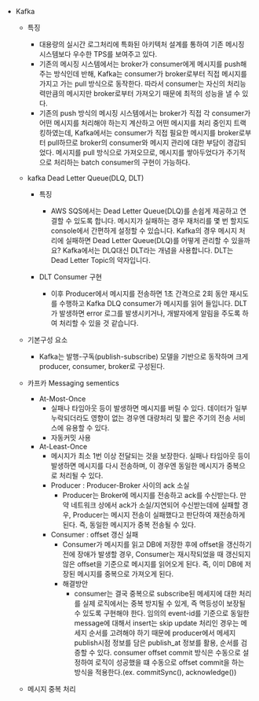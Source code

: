 * Kafka
	* 특징
		- 대용량의 실시간 로그처리에 특화된 아키텍처 설계를 통하여 기존 메시징 시스템보다 우수한 TPS를 보여주고 있다.
		- 기존의 메시징 시스템에서는 broker가 consumer에게 메시지를 push해 주는 방식인데 반해, Kafka는 consumer가 broker로부터 직접 메시지를 가지고 가는 pull 방식으로 동작한다. 
		  따라서 consumer는 자신의 처리능력만큼의 메시지만 broker로부터 가져오기 때문에 최적의 성능을 낼 수 있다.
		- 기존의 push 방식의 메시징 시스템에서는 broker가 직접 각 consumer가 어떤 메시지를 처리해야 하는지 계산하고 어떤 메시지를 처리 중인지 트랙킹하였는데, 
		  Kafka에서는 consumer가 직접 필요한 메시지를 broker로부터 pull하므로 broker의 consumer와 메시지 관리에 대한 부담이 경감되었다. 
		  메시지를 pull 방식으로 가져오므로, 메시지를 쌓아두었다가 주기적으로 처리하는 batch consumer의 구현이 가능하다.

	* kafka Dead Letter Queue(DLQ, DLT)
		- 특징
			* AWS SQS에서는 Dead Letter Queue(DLQ)를 손쉽게 제공하고 연결할 수 있도록 합니다.
		      메시지가 실패하는 경우 재처리를 몇 번 할지도 console에서 간편하게 설정할 수 있습니다.
		      Kafka의 경우 메시지 처리에 실패하면 Dead Letter Queue(DLQ)를 어떻게 관리할 수 있을까요?
		      Kafka에서는 DLQ대신 DLT라는 개념을 사용합니다.
		      DLT는 Dead Letter Topic의 약자입니다.

		- DLT Consumer 구현
			* 이후 Producer에서 메시지를 전송하면 1초 간격으로 2회 동안 재시도를 수행하고 Kafka DLQ consumer가 메시지를 읽어 들입니다.
			  DLT가 발생하면 error 로그를 발생시키거나, 개발자에게 알림을 주도록 하여 처리할 수 있을 것 같습니다.

	* 기본구성 요소
		- Kafka는 발행-구독(publish-subscribe) 모델을 기반으로 동작하며 크게 producer, consumer, broker로 구성된다.

	
	+ 카프카 Messaging sementics
		- At-Most-Once
			* 실패나 타임아웃 등이 발생하면 메시지를 버릴 수 있다. 데이터가 일부 누락되더라도 영향이 없는 경우엔 대량처리 및 짧은 주기의 전송 서비스에 유용할 수 있다.
			* 자동커밋 사용
		- At-Least-Once
			* 메시지가 최소 1번 이상 전달되는 것을 보장한다. 실패나 타임아웃 등이 발생하면 메시지를 다시 전송하며, 이 경우엔 동일한 메시지가 중복으로 처리될 수 있다.
			* Producer : Producer-Broker 사이의 ack 소실
				- Producer는 Broker에 메시지를 전송하고 ack를 수신받는다. 만약 네트워크 상에서 ack가 소실/지연되어 수신받는데에 실패할 경우, Producer는 메시지 전송이 실패했다고 판단하여 재전송하게 된다. 
				  즉, 동일한 메시지가 중복 전송될 수 있다.
			* Consumer : offset 갱신 실패
				- Consumer가 메시지를 읽고 DB에 저장한 후에 offset을 갱신하기 전에 장애가 발생할 경우, Consumer는 재시작되었을 때 갱신되지 않은 offset을 기준으로 메시지를 읽어오게 된다. 
				  즉, 이미 DB에 저장된 메시지를 중복으로 가져오게 된다.
				- 해결방안
					* consumer는 결국 중복으로 subscribe된 메세지에 대한 처리를 실제 로직에서는 중복 방지될 수 있게, 즉 멱등성이 보장될 수 있도록 구현해야 한다.
					  임의의 event-id를 기준으로 동일한 message에 대해서 insert는 skip
					  update 처리인 경우는 메세지 순서를 고려해야 하기 때문에 producer에서 메세지 publish시점 정보를 담은 publish_at 정보를 활용, 순서를 검증할 수 있다.
					  consumer offset commit 방식은 수동으로 설정하여 로직이 성공했을 떄 수동으로 offset commit을 하는 방식을 적용한다.(ex. commitSync(), acknowledge())




	+ 메시지 중복 처리
